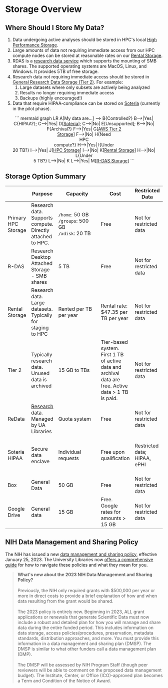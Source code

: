 # Storage Overview

## Where Should I Store My Data?

1. Data undergoing active analyses should be stored in HPC's local [High Performance Storage](../hpc_storage/).
2. Large amounts of data not requiring immediate access from our HPC compute nodes can be stored at reasonable rates on our [Rental Storage](../rental_storage/). 
3. RDAS is a [research data service](../rdas_storage/) which supports the mounting of SMB shares. The supported operating systems are MacOS, Linux, and Windows. It provides 5TB of free storage. 
4. Research data not requiring immediate access should be stored in [General Research Data Storage (Tier 2)](../tier2_storage/). For example:
    1. Large datasets where only subsets are actively being analyzed
    2. Results no longer requiring immediate access
    3. Backups (highly encouraged!)
5. Data that require HIPAA-compliance can be stored on [Soteria](../../../resources/secure_hpc/overview/) (currently in the pilot phase).


<center>
``` mermaid
graph LR
  A[My data are...] --> B{Controlled?}
  B-->|Yes| C{HIPAA?};
  C-->|Yes| D[<a href="../../../resources/secure_hpc/overview/">Soteria</a>];
  C-->|No| E[Unsupported];
  B-->|No| F{Archival?}
  F-->|Yes| G[<a href="../../storage/tier2_storage/">AWS Tier 2<br>Storage</a>]
  F-->|No| H{Need<br>HPC<br>compute?}
  H-->|Yes| I{Under<br>20 TB?}
  I-->|Yes| J[<a href="../../storage/hpc_storage/">HPC Storage</a>]
  I-->|No| K[<a href="../../storage/rental_storage/">Rental Storage</a>]
  H-->|No| L{Under<br>5 TB?}
  L-->|No| K
  L-->|Yes| M[<a href="../../storage/rdas_storage/">R-DAS Storage</a>]
```
</center>


## Storage Option Summary

||Purpose|<div style="width:120px">Capacity</div>|Cost|Restricted Data|Access|Duration|Backup|
|-|-|-|-|-|-|-|-|
|Primary HPC Storage|Research data. Supports compute. Directly attached to HPC.|```/home```: 50 GB<br>```/groups```: 500 GB<br>```/xdisk```: 20 TB|Free|Not for restricted data|Directly mounted on HPC. Also uses Globus and DTNs.|Long term. Aligns with HPC purchase cycle.|No|
|R-DAS|Research Desktop Attached Storage - SMB shares|5 TB|Free|Not for restricted data|Mounted to workstations as shares|Long term|No|
|Rental Storage|Research data. Large datasets. Typically for staging to HPC|Rented per TB per year|Rental rate: $47.35 per TB per year|Not for restricted data|Uses Globus and DTNs. Copy data to Primary|Long term. Aligns with HPC purchase cycle|No|
|Tier 2|Typically research data. Unused data is archived|15 GB to TBs|Tier-based system. First 1 TB of active data and archival data are free. Active data > 1 TB is paid.|Not for restricted data|Uses Globus and AWS command line interface|Typically long term since use of Glacier is free and slow|Archival|
|ReData|[Research data](https://data.library.arizona.edu/data-management/services/research-data-repository-redata). Managed by UA Libraries|Quota system|Free|Not for restricted data|Log in and fill out fields, then upload|Longer than 10 years|No|
|Soteria HIPAA|Secure data enclave|Individual requests|Free upon qualification|Restricted data; HIPAA, ePHI|HIPAA training required, followed by request process|Long term|No|
|Box|General Data|50 GB|Free|Not for restricted data|Browser|Long term|No|
|Google Drive|General data|15 GB|Free. Google rates for amounts > 15 GB|Not for restricted data|Browser|Unlimited usage expires March 1, 2023|No|



## NIH Data Management and Sharing Policy

The NIH has issued a new [data management and sharing policy](https://sharing.nih.gov/data-management-and-sharing-policy), effective January 25, 2023. The University Libraries now [offers a comprehensive guide](https://data.library.arizona.edu/data-management/nih-data-management-sharing-policy-2023) for how to navigate these policies and what they mean for you.

> **What's new about the 2023 NIH Data Management and Sharing Policy?**<br><br>
  Previously, the NIH only required grants with $500,000 per year or more in direct costs to provide a brief explanation of how and when data resulting from the grant would be shared.<br><br>
  The 2023 policy is entirely new. Beginning in 2023, ALL grant applications or renewals that generate Scientific Data must now include a robust and detailed plan for how you will manage and share data during the entire funded period. This includes information on data storage, access policies/procedures, preservation, metadata standards, distribution approaches, and more. You must provide this information in a data management and sharing plan (DMSP). The DMSP is similar to what other funders call a data management plan (DMP).<br><br>
  The DMSP will be assessed by NIH Program Staff (though peer reviewers will be able to comment on the proposed data management budget). The Institute, Center, or Office (ICO)-approved plan becomes a Term and Condition of the Notice of Award.
  
